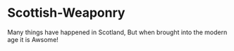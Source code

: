 # Scottish-Weaponry
Many things have happened in Scotland, But when brought into the modern age it is Awsome!
